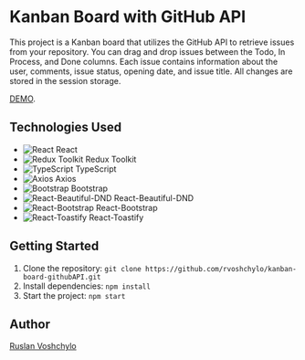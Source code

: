 # Kanban Board with GitHub API

This project is a Kanban board that utilizes the GitHub API to retrieve issues from your repository. You can drag and drop issues between the Todo, In Process, and Done columns. Each issue contains information about the user, comments, issue status, opening date, and issue title. All changes are stored in the session storage.

[DEMO](https://kanban-board-github-api.vercel.app/).

## Technologies Used

- ![React](https://via.placeholder.com/15/61DAFB/000000?text=+) React
- ![Redux Toolkit](https://via.placeholder.com/15/764ABC/000000?text=+) Redux Toolkit
- ![TypeScript](https://via.placeholder.com/15/007ACC/000000?text=+) TypeScript
- ![Axios](https://via.placeholder.com/15/118BFB/000000?text=+) Axios
- ![Bootstrap](https://via.placeholder.com/15/563D7C/000000?text=+) Bootstrap
- ![React-Beautiful-DND](https://via.placeholder.com/15/FFD700/000000?text=+) React-Beautiful-DND
- ![React-Bootstrap](https://via.placeholder.com/15/5A32FA/000000?text=+) React-Bootstrap
- ![React-Toastify](https://via.placeholder.com/15/FF69B4/000000?text=+) React-Toastify

## Getting Started

1. Clone the repository: `git clone https://github.com/rvoshchylo/kanban-board-githubAPI.git`
2. Install dependencies: `npm install`
3. Start the project: `npm start`

## Author

[Ruslan Voshchylo](https://github.com/rvoshchylo)
